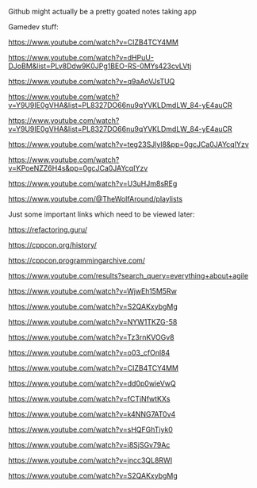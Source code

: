 Github might actually be a pretty goated notes taking app

Gamedev stuff:

https://www.youtube.com/watch?v=CIZB4TCY4MM

https://www.youtube.com/watch?v=dHPuU-DJoBM&list=PLv8Ddw9K0JPg1BEO-RS-0MYs423cvLVtj

https://www.youtube.com/watch?v=q9aAoVJsTUQ

https://www.youtube.com/watch?v=Y9U9IE0gVHA&list=PL8327DO66nu9qYVKLDmdLW_84-yE4auCR

https://www.youtube.com/watch?v=Y9U9IE0gVHA&list=PL8327DO66nu9qYVKLDmdLW_84-yE4auCR

https://www.youtube.com/watch?v=teg23SJlyl8&pp=0gcJCa0JAYcqIYzv

https://www.youtube.com/watch?v=KPoeNZZ6H4s&pp=0gcJCa0JAYcqIYzv

https://www.youtube.com/watch?v=U3uHJm8sREg

https://www.youtube.com/@TheWolfAround/playlists







Just some important links which need to be viewed later:

https://refactoring.guru/

https://cppcon.org/history/

https://cppcon.programmingarchive.com/

https://www.youtube.com/results?search_query=everything+about+agile

https://www.youtube.com/watch?v=WjwEh15M5Rw

https://www.youtube.com/watch?v=S2QAKxybgMg





https://www.youtube.com/watch?v=NYW1TKZG-58

https://www.youtube.com/watch?v=Tz3rnKVOGv8

https://www.youtube.com/watch?v=o03_cfOnl84

https://www.youtube.com/watch?v=CIZB4TCY4MM

https://www.youtube.com/watch?v=dd0p0wieVwQ

https://www.youtube.com/watch?v=fCTjNfwtKXs

https://www.youtube.com/watch?v=k4NNG7AT0v4

https://www.youtube.com/watch?v=sHQFGhTiyk0

https://www.youtube.com/watch?v=i8SjSGv79Ac

https://www.youtube.com/watch?v=jncc3QL8RWI

https://www.youtube.com/watch?v=S2QAKxybgMg

